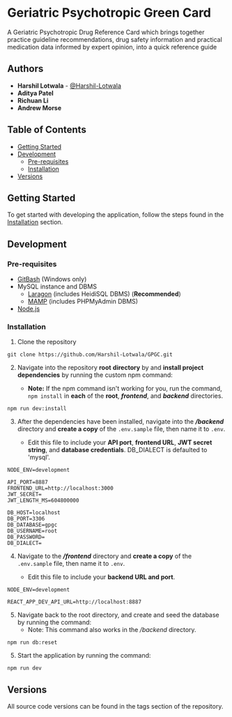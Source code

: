 # Geriatric Psychotropic Green Card

A Geriatric Psychotropic Drug Reference Card which brings together practice guideline recommendations, drug safety
information and practical medication data informed by expert opinion, into a quick reference guide

## Authors

- **Harshil Lotwala** - [@Harshil-Lotwala](https://github.com/Harshil-Lotwala)
- **Aditya Patel**
- **Richuan Li**
- **Andrew Morse**

## Table of Contents
* [Getting Started](#getting-started)
* [Development](#development)
  * [Pre-requisites](#pre-requisites)
  * [Installation](#installation)
* [Versions](#versions)

## Getting Started

To get started with developing the application, follow the steps found in the [Installation](#installation) section.

## Development

### Pre-requisites

* [GitBash](https://git-scm.com/downloads) (Windows only)
* MySQL instance and DBMS
  * [Laragon](https://laragon.org/) (includes HeidiSQL DBMS) (**Recommended**)
  * [MAMP](https://www.mamp.info/en/) (includes PHPMyAdmin DBMS)
* [Node.js](https://nodejs.org/en/)

### Installation

1. Clone the repository

```
git clone https://github.com/Harshil-Lotwala/GPGC.git
```

2. Navigate into the repository **root** **directory** by and **install project dependencies** by running the custom npm command:

   * **Note:** If the npm command isn't working for you, run the command, `npm install` in **each** of the **root**, ***frontend***, and ***backend*** directories.

```
npm run dev:install
```

3. After the dependencies have been installed, navigate into the ***/backend*** directory and **create a copy** of the
   `.env.sample` file, then name it to `.env`.

   * Edit this file to include your **API port**, **frontend URL**, **JWT secret string**, and **database credentials**. DB_DIALECT is defaulted to 'mysql'.

```
NODE_ENV=development

API_PORT=8887
FRONTEND_URL=http://localhost:3000
JWT_SECRET=
JWT_LENGTH_MS=604800000

DB_HOST=localhost
DB_PORT=3306
DB_DATABASE=gpgc
DB_USERNAME=root
DB_PASSWORD=
DB_DIALECT=
```

4. Navigate to the ***/frontend*** directory and **create a copy** of the `.env.sample` file, then name it to `.env`.

   * Edit this file to include your **backend URL and port**.
```
NODE_ENV=development

REACT_APP_DEV_API_URL=http://localhost:8887
```

5. Navigate back to the root directory, and create and seed the database by running the command:
   * Note: This command also works in the */backend* directory.
```
npm run db:reset
```

5. Start the application by running the command:
```
npm run dev
```

## Versions

All source code versions can be found in the tags section of the repository.
